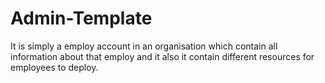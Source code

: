 # Admin-Template
It is simply a employ account in an organisation which contain all information about that employ and it also it contain different resources for employees to deploy. 

